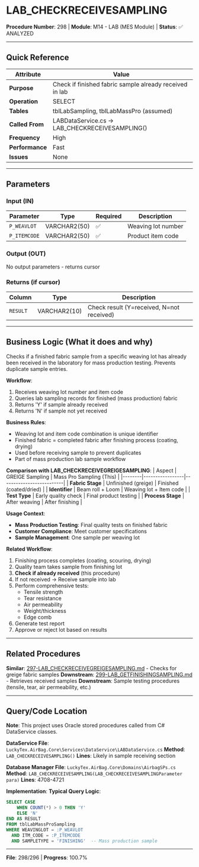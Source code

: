 # LAB_CHECKRECEIVESAMPLING

**Procedure Number**: 298 | **Module**: M14 - LAB (MES Module) | **Status**: ✅ ANALYZED

---

## Quick Reference

| Attribute | Value |
|-----------|-------|
| **Purpose** | Check if finished fabric sample already received in lab |
| **Operation** | SELECT |
| **Tables** | tblLabSampling, tblLabMassPro (assumed) |
| **Called From** | LABDataService.cs → LAB_CHECKRECEIVESAMPLING() |
| **Frequency** | High |
| **Performance** | Fast |
| **Issues** | None |

---

## Parameters

### Input (IN)

| Parameter | Type | Required | Description |
|-----------|------|----------|-------------|
| `P_WEAVLOT` | VARCHAR2(50) | ✅ | Weaving lot number |
| `P_ITEMCODE` | VARCHAR2(50) | ✅ | Product item code |

### Output (OUT)

No output parameters - returns cursor

### Returns (if cursor)

| Column | Type | Description |
|--------|------|-------------|
| `RESULT` | VARCHAR2(10) | Check result (Y=received, N=not received) |

---

## Business Logic (What it does and why)

Checks if a finished fabric sample from a specific weaving lot has already been received in the laboratory for mass production testing. Prevents duplicate sample entries.

**Workflow**:
1. Receives weaving lot number and item code
2. Queries lab sampling records for finished (mass production) fabric
3. Returns 'Y' if sample already received
4. Returns 'N' if sample not yet received

**Business Rules**:
- Weaving lot and item code combination is unique identifier
- Finished fabric = completed fabric after finishing process (coating, drying)
- Used before receiving sample to prevent duplicates
- Part of mass production lab sample workflow

**Comparison with LAB_CHECKRECEIVEGREIGESAMPLING**:
| Aspect | GREIGE Sampling | Mass Pro Sampling (This) |
|--------|-----------------|--------------------------|
| **Fabric Stage** | Unfinished (greige) | Finished (coated/dried) |
| **Identifier** | Beam roll + Loom | Weaving lot + Item code |
| **Test Type** | Early quality check | Final product testing |
| **Process Stage** | After weaving | After finishing |

**Usage Context**:
- **Mass Production Testing**: Final quality tests on finished fabric
- **Customer Compliance**: Meet customer specifications
- **Sample Management**: One sample per weaving lot

**Related Workflow**:
1. Finishing process completes (coating, scouring, drying)
2. Quality team takes sample from finishing lot
3. **Check if already received** (this procedure)
4. If not received → Receive sample into lab
5. Perform comprehensive tests:
   - Tensile strength
   - Tear resistance
   - Air permeability
   - Weight/thickness
   - Edge comb
6. Generate test report
7. Approve or reject lot based on results

---

## Related Procedures

**Similar**: [297-LAB_CHECKRECEIVEGREIGESAMPLING.md](./297-LAB_CHECKRECEIVEGREIGESAMPLING.md) - Checks for greige fabric samples
**Downstream**: [299-LAB_GETFINISHINGSAMPLING.md](./299-LAB_GETFINISHINGSAMPLING.md) - Retrieves received samples
**Downstream**: Sample testing procedures (tensile, tear, air permeability, etc.)

---

## Query/Code Location

**Note**: This project uses Oracle stored procedures called from C# DataService classes.

**DataService File**: `LuckyTex.AirBag.Core\Services\DataService\LABDataService.cs`
**Method**: `LAB_CHECKRECEIVESAMPLING()`
**Lines**: Likely in sample receiving section

**Database Manager File**: `LuckyTex.AirBag.Core\Domains\AirbagSPs.cs`
**Method**: `LAB_CHECKRECEIVESAMPLING(LAB_CHECKRECEIVESAMPLINGParameter para)`
**Lines**: 4708-4721

**Implementation**:
**Typical Query Logic**:
```sql
SELECT CASE
    WHEN COUNT(*) > 0 THEN 'Y'
    ELSE 'N'
END AS RESULT
FROM tblLabMassProSampling
WHERE WEAVINGLOT = :P_WEAVLOT
  AND ITM_CODE = :P_ITEMCODE
  AND SAMPLETYPE = 'FINISHING'  -- Mass production sample
```

---

**File**: 298/296 | **Progress**: 100.7%
